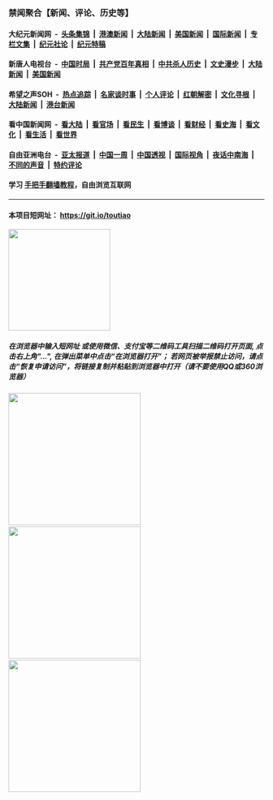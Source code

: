 ### 禁闻聚合【新闻、评论、历史等】

#### 大纪元新闻网 &nbsp;-&nbsp; [头条集锦](indexes/E头条集锦.md?t=02151944) &nbsp;|&nbsp; [港澳新闻](indexes/E港澳新闻.md?t=02151944)  &nbsp;|&nbsp; [大陆新闻](indexes/E大陆新闻.md?t=02151944) &nbsp;|&nbsp; [美国新闻](indexes/E美国新闻.md?t=02151944) &nbsp;|&nbsp; [国际新闻](indexes/E国际新闻.md?t=02151944) &nbsp;|&nbsp; [专栏文集](indexes/E专栏文集.md?t=02151944) &nbsp;|&nbsp; [纪元社论](indexes/E纪元社论.md?t=02151944) &nbsp;|&nbsp; [纪元特稿](indexes/E纪元特稿.md?t=02151944) 

#### 新唐人电视台 &nbsp;-&nbsp; [中国时局](indexes/N中国时局.md?t=02151944) &nbsp;|&nbsp; [共产党百年真相](indexes/N共产党百年真相.md?t=02151944) &nbsp;|&nbsp; [中共杀人历史](indexes/N中共杀人历史.md?t=02151944) &nbsp;|&nbsp; [文史漫步](indexes/N文史漫步.md?t=02151944) &nbsp;|&nbsp; [大陆新闻](indexes/N大陆新闻.md?t=02151944) &nbsp;|&nbsp; [美国新闻](indexes/N美国新闻.md?t=02151944)

#### 希望之声SOH &nbsp;-&nbsp; [热点追踪](indexes/H热点追踪.md?t=02151944) &nbsp;|&nbsp; [名家谈时事](indexes/H名家谈时事.md?t=02151944) &nbsp;|&nbsp; [个人评论](indexes/H个人评论.md?t=02151944)  &nbsp;|&nbsp; [红朝解密](indexes/H红朝解密.md?t=02151944) &nbsp;|&nbsp; [文化寻根](indexes/H文化寻根.md?t=02151944) &nbsp;|&nbsp; [大陆新闻](indexes/H大陆新闻.md?t=02151944) &nbsp;|&nbsp; [港台新闻](indexes/H港台新闻.md?t=02151944)

#### 看中国新闻网 &nbsp;-&nbsp; [看大陆](indexes/S看大陆.md?t=02151944) &nbsp;|&nbsp; [看官场](indexes/S看官场.md?t=02151944) &nbsp;|&nbsp; [看民生](indexes/S看民生.md?t=02151944)  &nbsp;|&nbsp; [看博谈](indexes/S看博谈.md?t=02151944) &nbsp;|&nbsp; [看财经](indexes/S看财经.md?t=02151944) &nbsp;|&nbsp; [看史海](indexes/S看史海.md?t=02151944) &nbsp;|&nbsp; [看文化](indexes/S看文化.md?t=02151944) &nbsp;|&nbsp; [看生活](indexes/S看生活.md?t=02151944) &nbsp;|&nbsp; [看世界](indexes/S看世界.md?t=02151944)

#### 自由亚洲电台 &nbsp;-&nbsp; [亚太报道](indexes/R亚太报道.md?t=02151944) &nbsp;|&nbsp; [中国一周](indexes/R中国一周.md?t=02151944) &nbsp;|&nbsp; [中国透视](indexes/R中国透视.md?t=02151944)  &nbsp;|&nbsp; [国际视角](indexes/R国际视角.md?t=02151944) &nbsp;|&nbsp; [夜话中南海](indexes/R夜话中南海.md?t=02151944) &nbsp;|&nbsp; [不同的声音](indexes/R不同的声音.md?t=02151944) &nbsp;|&nbsp; [特约评论](indexes/R特约评论.md?t=02151944)

#### 学习 [手把手翻墙教程](https://github.com/gfw-breaker/guides/wiki)，自由浏览互联网

----

#### 本项目短网址： https://git.io/toutiao
<img src="https://raw.githubusercontent.com/gfw-breaker/banned-news/master/scripts/img/qr.png" width="200px"/>  

##### 在浏览器中输入短网址 或使用微信、支付宝等二维码工具扫描二维码打开页面, 点击右上角"...", 在弹出菜单中点击“在浏览器打开”； 若网页被举报禁止访问，请点击“恢复申请访问”，将链接复制并粘贴到浏览器中打开（请不要使用QQ或360浏览器）

<img src="https://raw.githubusercontent.com/gfw-breaker/banned-news/master/scripts/img/1.png" width="260px"/> &nbsp; <img src="https://raw.githubusercontent.com/gfw-breaker/banned-news/master/scripts/img/2.png" width="260px"/> &nbsp; <img src="https://raw.githubusercontent.com/gfw-breaker/banned-news/master/scripts/img/3.png" width="260px"/>
